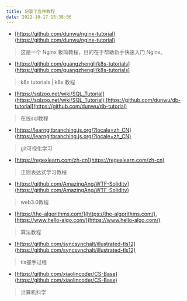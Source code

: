 ```yaml
---
title: 记录了各种教程
date: 2022-10-17 15:38:06
---
```


* [https://github.com/dunwu/nginx-tutorial](https://github.com/dunwu/nginx-tutorial)
> 这是一个 Nginx 极简教程，目的在于帮助新手快速入门 Nginx。

* [https://github.com/guangzhengli/k8s-tutorials](https://github.com/guangzhengli/k8s-tutorials)
> k8s tutorials | k8s 教程

* [https://sqlzoo.net/wiki/SQL_Tutorial](https://sqlzoo.net/wiki/SQL_Tutorial),[https://github.com/dunwu/db-tutorial](https://github.com/dunwu/db-tutorial)
> 在线sql教程

* [https://learngitbranching.js.org/?locale=zh_CN](https://learngitbranching.js.org/?locale=zh_CN)
> git可视化学习

* [https://regexlearn.com/zh-cn](https://regexlearn.com/zh-cn)
> 正则表达式学习教程

* [https://github.com/AmazingAng/WTF-Solidity](https://github.com/AmazingAng/WTF-Solidity)
> web3.0教程


* [https://the-algorithms.com/](https://the-algorithms.com/),[https://www.hello-algo.com/](https://www.hello-algo.com/)
> 算法教程

* [https://github.com/syncsynchalt/illustrated-tls12](https://github.com/syncsynchalt/illustrated-tls12)
> tls握手过程

* [https://github.com/xiaolincoder/CS-Base](https://github.com/xiaolincoder/CS-Base)
> 计算机科学
